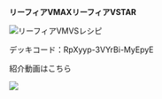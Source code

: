 __リーフィアVMAXリーフィアVSTAR__

![リーフィアVMVSレシピ](https://i.imgur.com/KSNSSbt.png)

デッキコード：RpXyyp-3VYrBi-MyEpyE

紹介動画はこちら

[![](https://img.youtube.com/vi/R9uVgqBHtVQ/0.jpg)](https://www.youtube.com/watch?v=R9uVgqBHtVQ)
